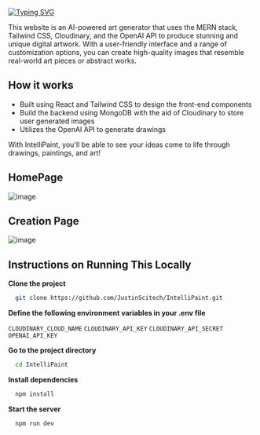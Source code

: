 [![Typing SVG](https://readme-typing-svg.demolab.com?font=Roboto&weight=700&size=30&pause=1000&color=FFFFFF&background=FFFFFF00&center=true&vCenter=true&width=500&lines=IntelliPaint)](https://git.io/typing-svg)

This website is an AI-powered art generator that uses the MERN stack, Tailwind CSS, Cloudinary, and the OpenAI API to produce stunning and unique digital artwork. With a user-friendly interface and a range of customization options, you can create high-quality images that resemble real-world art pieces or abstract works.

## How it works

- Built using React and Tailwind CSS to design the front-end components
- Build the backend using MongoDB with the aid of Cloudinary to store user generated images
- Utilizes the OpenAI API to generate drawings

With IntelliPaint, you'll be able to see your ideas come to life through drawings, paintings, and art!

## HomePage
![image](https://user-images.githubusercontent.com/56651128/219640856-49c05b6c-0ea4-4a8f-98b3-60f33376ac9d.png)

## Creation Page
![image](https://user-images.githubusercontent.com/56651128/219617363-d939f359-d298-4fec-bf91-01a100061aac.png)


## Instructions on Running This Locally

**Clone the project**

```bash
  git clone https://github.com/JustinScitech/IntelliPaint.git
```

**Define the following environment variables in your .env file**

`CLOUDINARY_CLOUD_NAME`
`CLOUDINARY_API_KEY`
`CLOUDINARY_API_SECRET`
`OPENAI_API_KEY`


**Go to the project directory**

```bash
  cd IntelliPaint
```

**Install dependencies**

```bash
  npm install
```

**Start the server**

```bash
  npm run dev
```

